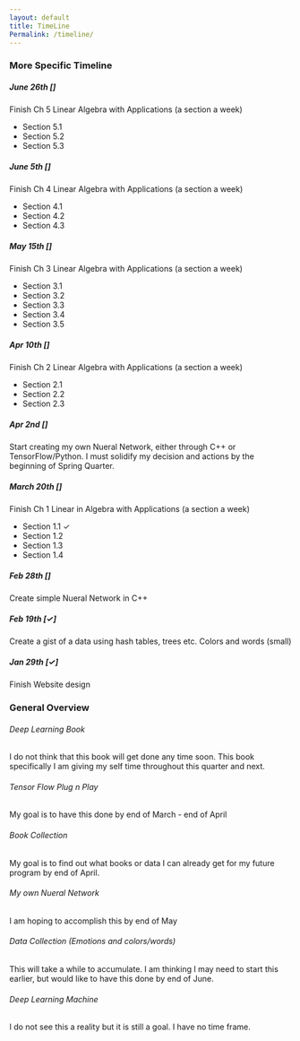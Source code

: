 ```yaml
---
layout: default
title: TimeLine
Permalink: /timeline/
---
```


### More Specific Timeline ###

##### June 26th [] #####

Finish Ch 5 Linear Algebra with Applications (a section a week)

* Section 5.1
* Section 5.2
* Section 5.3

##### June 5th [] #####

Finish Ch 4 Linear Algebra with Applications (a section a week)

* Section 4.1
* Section 4.2
* Section 4.3

##### May 15th [] #####

Finish Ch 3 Linear Algebra with Applications (a section a week)

* Section 3.1
* Section 3.2
* Section 3.3
* Section 3.4
* Section 3.5

##### Apr 10th [] #####

Finish Ch 2 Linear Algebra with Applications (a section a week)

* Section 2.1 
* Section 2.2 
* Section 2.3 

##### Apr 2nd [] #####

Start creating my own Nueral Network, either through C++ or TensorFlow/Python. I must solidify my decision and actions by the beginning of Spring Quarter.

##### March 20th [] #####

Finish Ch 1 Linear in Algebra with Applications (a section a week)
    
* Section 1.1 ✓
* Section 1.2
* Section 1.3
* Section 1.4

##### Feb 28th [] #####

Create simple Nueral Network in C++

##### Feb 19th [✓] #####

Create a gist of a data using hash tables, trees etc. Colors and words (small)

##### Jan 29th [✓] #####

Finish Website design

### General Overview ###

###### Deep Learning Book

I do not think that this book will get done any time soon. This book specifically I am giving my self time throughout this quarter and next.

###### Tensor Flow Plug n Play

My goal is to have this done by end of March - end of April

###### Book Collection

My goal is to find out what books or data I can already get for my future program by end of April.

###### My own Nueral Network

I am hoping to accomplish this by end of May

###### Data Collection (Emotions and colors/words)

This will take a while to accumulate. I am thinking I may need to start this earlier, but would like to have this done by end of June.

###### Deep Learning Machine

I do not see this a reality but it is still a goal. I have no time frame.
